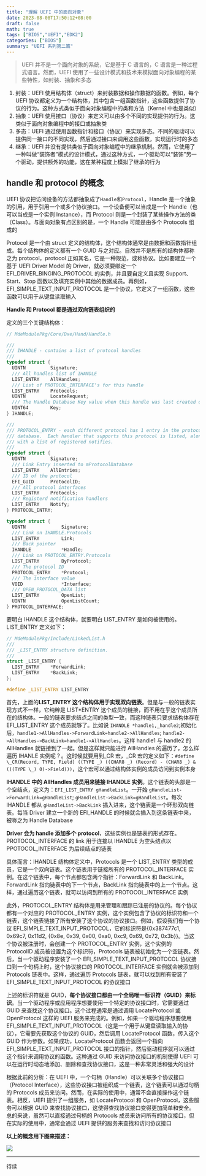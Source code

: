 ```yaml
---
title: "理解 UEFI 中的面向对象"
date: 2023-08-08T17:50:12+08:00
draft: false
math: true
tags: ["BIOS","UEFI","EDK2"]
categories: ["BIOS"]
summary: "UEFI 系列第二篇"
---
```

> UEFI 并不是一个面向对象的系统，它是基于 C 语言的，C 语言是一种过程式语言。然而，UEFI 使用了一些设计模式和技术来模拟面向对象编程的某些特性，如封装、抽象和多态

1. 封装：UEFI 使用结构体（struct）来封装数据和操作数据的函数。例如，每个 UEFI 协议都定义为一个结构体，其中包含一组函数指针，这些函数提供了协议的行为。这种方式类似于面向对象编程中的类和方法（Kernel 中也是类似）
2. 抽象：UEFI 使用接口（协议）来定义可以由多个不同的实现提供的行为。这类似于面向对象编程中的接口或抽象类
3. 多态：UEFI 通过使用函数指针和接口（协议）来实现多态。不同的驱动可以提供同一接口的不同实现，然后通过接口来调用这些函数，实现运行时的多态
4. 继承：UEFI 并没有提供类似于面向对象编程中的继承机制。然而，它使用了一种叫做“装饰者”模式的设计模式，通过这种方式，一个驱动可以“装饰”另一个驱动，提供额外的功能，这在某种程度上模拟了继承的行为

## handle 和 protocol 的概念

UEFI 协议把访问设备的方法都抽象成了`Handle`和`Protocol`，Handle 是一个抽象的引用，用于引用一个或多个协议接口。一个设备便可以当成是一个 Handle（也可以当成是一个实例 Instance），而 Protocol 则是一个封装了某些操作方法的类（Class）。与面向对象有点区别的是，一个 Handle 可能是由多个 Protocols 组成的

Protocol 是一个由 struct 定义的结构体，这个结构体通常是由数据和函数指针组成。每个结构体的定义都有一个 GUID 与之对应。自然并不是所有的结构体都称之为 protocol，protocol 正如其名，它是一种规范，或称协议。比如要建立一个基于 UEFI Driver Model 的 Driver，就必须要绑定一个 EFI_DRIVER_BINGING_PROTOCOL 的实例，并且要自定义且实现 Support、Start、Stop 函数以及填充实例中其他的数据成员。再例如，EFI_SIMPLE_TEXT_INPUT_PROTOCOL 是一个协议，它定义了一组函数，这些函数可以用于从键盘读取输入

**Handle 和 Protocol 都是通过双向链表组织的**

定义的三个关键结构体：

```c
// MdeModulePkg/Core/Dxe/Hand/Handle.h

///
/// IHANDLE - contains a list of protocol handles
///
typedef struct {
  UINTN         Signature;
  /// All handles list of IHANDLE
  LIST_ENTRY    AllHandles;
  /// List of PROTOCOL_INTERFACE's for this handle
  LIST_ENTRY    Protocols;
  UINTN         LocateRequest;
  /// The Handle Database Key value when this handle was last created or modified
  UINT64        Key;
} IHANDLE;

///
/// PROTOCOL_ENTRY - each different protocol has 1 entry in the protocol
/// database.  Each handler that supports this protocol is listed, along
/// with a list of registered notifies.
///
typedef struct {
  UINTN         Signature;
  /// Link Entry inserted to mProtocolDatabase
  LIST_ENTRY    AllEntries;
  /// ID of the protocol
  EFI_GUID      ProtocolID;
  /// All protocol interfaces
  LIST_ENTRY    Protocols;
  /// Registerd notification handlers
  LIST_ENTRY    Notify;
} PROTOCOL_ENTRY;

typedef struct {
  UINTN             Signature;
  /// Link on IHANDLE.Protocols
  LIST_ENTRY        Link;
  /// Back pointer
  IHANDLE           *Handle;
  /// Link on PROTOCOL_ENTRY.Protocols
  LIST_ENTRY        ByProtocol;
  /// The protocol ID
  PROTOCOL_ENTRY    *Protocol;
  /// The interface value
  VOID              *Interface;
  /// OPEN_PROTOCOL_DATA list
  LIST_ENTRY        OpenList;
  UINTN             OpenListCount;
} PROTOCOL_INTERFACE;
```

要明白 IHANDLE 这个结构体，就要明白 LIST_ENTRY 是如何被使用的。LIST_ENTRY 定义如下：

```c
// MdeModulePkg/Include/LinkedList.h
///
/// _LIST_ENTRY structure definition.
///
struct _LIST_ENTRY {
  LIST_ENTRY    *ForwardLink;
  LIST_ENTRY    *BackLink;
};

#define _LIST_ENTRY LIST_ENTRY
```

首先，上面的**LIST_ENTRY 这个结构体用于实现双向链表**。但是与一般的链表实现方式不一样，它纯粹是 LIST*ENTRY 这个成员的链接，而不用在乎这个成员所在的结构体。一般的链表要求结点之间的类型一致，而这种链表只要求结构体存在 EFI_LIST_ENTRY 这个成员就够了。比如说 `IHANDLE *handle1,_handle2`;初始化后，`handle1->AllHandles->ForwardLink=handle2->AllHandles`; `handle2->AllHandles->BackLink=handle1->AllHandles`。这样 handle1 与 handle2 的 AllHandles 就链接到了一起。但是这样就只能进行 AllHandles 的遍历了，怎么样遍历 IHANLE 实例呢？。这时候就要用到\_CR 宏，\_CR 宏的定义如下：`#define \_CR(Record, TYPE, Field) ((TYPE _) ((CHAR8 _) (Record) - (CHAR8 _) &(((TYPE \_) 0)->Field)))`，这个宏可以通过结构体实例的成员访问到实例本身

**IHANDLE 中的 AllHandles 成员用来链接 IHANDLE 实例**。这个链表的头部是一个空结点，定义为：`EFI_LIST_ENTRY gHandleList`。一开始 `gHandleList->ForwardLink=gHandleList`; `gHandleList->BackLink=gHandleList`。每次 IHANDLE 都从 `gHandleList->BackLink` 插入进来，这个链表是一个环形双向链表。每当 Driver 建立一个新的 EFI_HANDLE 的时候就会插入到这条链表中来，被称之为 Handle Database

**Driver 会为 handle 添加多个 protocol**，这些实例也是链表的形式存在。PROTOCOL_INTERFACE 的 link 用于连接以 IHANDLE 为空头结点以 PPOTOCOL_INTERFACE 为后续结点的链表

具体而言：IHANDLE 结构体定义中，Protocols 是一个 LIST_ENTRY 类型的成员，它是一个双向链表。这个链表用于链接所有的 PROTOCOL_INTERFACE 实例。在这个链表中，每个节点都包含两个指针：ForwardLink 和 BackLink。ForwardLink 指向链表中的下一个节点，BackLink 指向链表中的上一个节点。这样，通过遍历这个链表，就可以访问到所有的 PROTOCOL_INTERFACE 实例

此外，PROTOCOL_ENTRY 结构体是用来管理和跟踪已注册的协议的。每个协议都有一个对应的 PROTOCOL_ENTRY 实例，这个实例包含了协议的标识符和一个链表，这个链表链接了所有安装了这个协议的协议接口。例如，假设我们有一个协议 EFI_SIMPLE_TEXT_INPUT_PROTOCOL，它的标识符是{0x387477c1, 0x69c7, 0x11d2, {0x8e, 0x39, 0x00, 0xa0, 0xc9, 0x69, 0x72, 0x3b}}。当这个协议被注册时，会创建一个 PROTOCOL_ENTRY 实例，这个实例的 ProtocolID 成员被设置为这个标识符，Protocols 链表被初始化为一个空链表。然后，当一个驱动程序安装了一个 EFI_SIMPLE_TEXT_INPUT_PROTOCOL 协议接口到一个句柄上时，这个协议接口的 PROTOCOL_INTERFACE 实例就会被添加到 Protocols 链表中。这样，通过遍历 Protocols 链表，就可以找到所有安装了 EFI_SIMPLE_TEXT_INPUT_PROTOCOL 的协议接口

上述的标识符就是 GUID，**每个协议接口都由一个全局唯一标识符（GUID）来标识**。当一个驱动程序或应用程序想要使用一个特定的协议接口时，它需要通过 GUID 来查找这个协议接口。这个过程通常是通过调用 LocateProtocol 或 OpenProtocol 这样的 UEFI 服务来完成的。例如，如果一个驱动程序想要使用 EFI_SIMPLE_TEXT_INPUT_PROTOCOL（这是一个用于从键盘读取输入的协议），它需要先获取这个协议的 GUID，然后调用 LocateProtocol 函数，传入这个 GUID 作为参数。如果成功，LocateProtocol 函数会返回一个指向 EFI_SIMPLE_TEXT_INPUT_PROTOCOL 接口的指针，然后驱动程序就可以通过这个指针来调用协议的函数。这种通过 GUID 来访问协议接口的机制使得 UEFI 可以在运行时动态地添加、删除和查找协议接口，这是一种非常灵活和强大的设计

根据此前的分析：在 UEFI 中，一个句柄（Handle）可以关联多个协议接口（Protocol Interface），这些协议接口被组织成一个链表，这个链表可以通过句柄的 Protocols 成员来访问。然而，在实际的使用中，通常不会直接操作这个链表。相反，UEFI 提供了一组服务，如 LocateProtocol 和 OpenProtocol，这些服务可以根据 GUID 来查找协议接口，这使得查找协议接口变得更加简单和安全。总的来说，虽然可以直接通过句柄的 Protocols 成员来访问所有的协议接口，但在实际的使用中，通常会通过 UEFI 提供的服务来查找和访问协议接口

**以上的概念用下图来描述：**

![][1]

---

待续

[1]: https://pic.imgdb.cn/item/64d206df1ddac507ccefe33b.jpg
